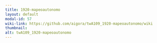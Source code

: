 ```yaml
---
title: 1920-mapeoautonomo
layout: default
modal-id: 57
wiki-link: https://github.com/aigora/twA109_1920-mapeoautonomo/wiki
thumbnail: 
alt: twA109_1920-mapeoautonomo
---
```

